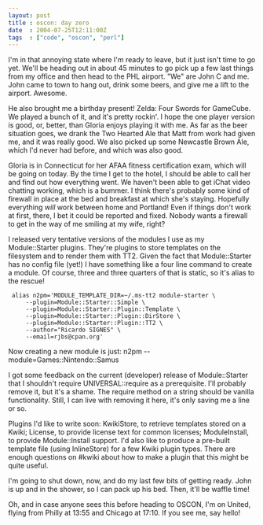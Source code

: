 ```yaml
---
layout: post
title : oscon: day zero
date  : 2004-07-25T12:11:00Z
tags  : ["code", "oscon", "perl"]
---
```

I'm in that annoying state where I'm ready to leave, but it just isn't time to go yet.  We'll be heading out in about 45 minutes to go pick up a few last things from my office and then head to the PHL airport.  "We" are John C and me.  John came to town to hang out, drink some beers, and give me a lift to the airport.  Awesome.

He also brought me a birthday present!  Zelda: Four Swords for GameCube.  We played a bunch of it, and it's pretty rockin'.  I hope the one player version is good, or, better, than Gloria enjoys playing it with me.  As far as the beer situation goes, we drank the Two Hearted Ale that Matt from work had given me, and it was really good.  We also picked up some Newcastle Brown Ale, which I'd never had before, and which was also good.

Gloria is in Connecticut for her AFAA fitness certification exam, which will be going on today.  By the time I get to the hotel, I should be able to call her and find out how everything went.  We haven't been able to get iChat video chatting working, which is a bummer.  I think there's probably some kind of firewall in place at the bed and breakfast at which she's staying.  Hopefully everything <em>will</em> work between home and Portland!  Even if things don't work at first, there, I bet it could be reported and fixed.  Nobody wants a firewall to get in the way of me smiling at my wife, right?

I released very tentative versions of the modules I use as my Module::Starter plugins.  They're plugins to store templates on the filesystem and to render them with TT2.  Given the fact that Module::Starter has no config file (yet!) I have something like a four line command to create a module.  Of course, three and three quarters of that is static, so it's alias to the rescue!
<pre><code>	alias n2pm='MODULE_TEMPLATE_DIR=~/.ms-tt2 module-starter \
	 --plugin=Module::Starter::Simple \
	 --plugin=Module::Starter::Plugin::Template \
	 --plugin=Module::Starter::Plugin::DirStore \
	 --plugin=Module::Starter::Plugin::TT2 \
	 --author="Ricardo SIGNES" \
	 --email=rjbs@cpan.org'
</code></pre>

Now creating a new module is just: n2pm --module=Games::Nintendo::Samus

I got some feedback on the current (developer) release of Module::Starter that I shouldn't require UNIVERSAL::require as a prerequisite.  I'll probably remove it, but it's a shame.  The require method on a string should be vanilla functionality.  Still, I can live with removing it here, it's only saving me a line or so.

Plugins I'd like to write soon:  KwikiStore, to retrieve templates stored on a Kwiki; License, to provide license text for common licenses; ModuleInstall, to provide Module::Install support.  I'd also like to produce a pre-built template file (using InlineStore) for a few Kwiki plugin types.  There are enough questions on #kwiki about how to make a plugin that this might be quite useful.

I'm going to shut down, now, and do my last few bits of getting ready.  John is up and in the shower, so I can pack up his bed.  Then, it'll be waffle time!

Oh, and in case anyone sees this before heading to OSCON, I'm on United, flying from Philly at 13:55 and Chicago at 17:10.  If you see me, say hello!

